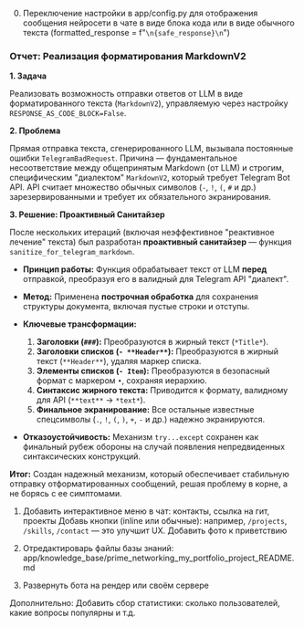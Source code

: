 0. Переключение настройки в app/config.py для отображения сообщения нейросети в чате в виде блока кода или в виде обычного текста (formatted_response = f"```\n{safe_response}\n```")

### Отчет: Реализация форматирования MarkdownV2

**1. Задача**

Реализовать возможность отправки ответов от LLM в виде форматированного текста (`MarkdownV2`), управляемую через настройку `RESPONSE_AS_CODE_BLOCK=False`.

**2. Проблема**

Прямая отправка текста, сгенерированного LLM, вызывала постоянные ошибки `TelegramBadRequest`. Причина — фундаментальное несоответствие между общепринятым Markdown (от LLM) и строгим, специфическим "диалектом" `MarkdownV2`, который требует Telegram Bot API. API считает множество обычных символов (`-`, `!`, `(`, `#` и др.) зарезервированными и требует их обязательного экранирования.

**3. Решение: Проактивный Санитайзер**

После нескольких итераций (включая неэффективное "реактивное лечение" текста) был разработан **проактивный санитайзер** — функция `sanitize_for_telegram_markdown`.

*   **Принцип работы:** Функция обрабатывает текст от LLM **перед** отправкой, преобразуя его в валидный для Telegram API "диалект".

*   **Метод:** Применена **построчная обработка** для сохранения структуры документа, включая пустые строки и отступы.

*   **Ключевые трансформации:**
    1.  **Заголовки (`###`):** Преобразуются в жирный текст (`*Title*`).
    2.  **Заголовки списков (`- **Header**`):** Преобразуются в жирный текст (`**Header**`), удаляя маркер списка.
    3.  **Элементы списков (`- Item`):** Преобразуются в безопасный формат с маркером `•`, сохраняя иерархию.
    4.  **Синтаксис жирного текста:** Приводится к формату, валидному для API (`**text**` -> `*text*`).
    5.  **Финальное экранирование:** Все остальные известные спецсимволы (`.`, `!`, `(`, `)`, `+`, `-` и др.) надежно экранируются.

*   **Отказоустойчивость:** Механизм `try...except` сохранен как финальный рубеж обороны на случай появления непредвиденных синтаксических конструкций.

**Итог:** Создан надежный механизм, который обеспечивает стабильную отправку отформатированных сообщений, решая проблему в корне, а не борясь с ее симптомами.



1. Добавить интерактивное меню в чат: контакты, ссылка на гит, проекты
 Добавь кнопки (inline или обычные): например, `/projects`, `/skills`, `/contact` — это улучшит UX.
 Добавить фото к приветствию

2. Отредактироварь файлы базы знаний:
 app/knowledge_base/prime_networking_my_portfolio_project_README.md

3. Развернуть бота на рендер или своём сервере


Дополнительно:
 Добавить сбор статистики: сколько пользователей, какие вопросы популярны и т.д.